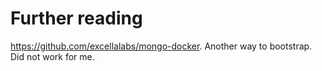 # Further reading
https://github.com/excellalabs/mongo-docker.
    Another way to bootstrap. Did not work for me.
